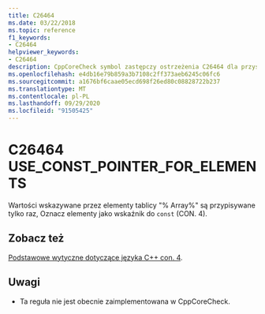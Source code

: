 ```yaml
---
title: C26464
ms.date: 03/22/2018
ms.topic: reference
f1_keywords:
- C26464
helpviewer_keywords:
- C26464
description: CppCoreCheck symbol zastępczy ostrzeżenia C26464 dla przyszłego wymuszenia con. 4
ms.openlocfilehash: e4db16e79b859a3b7108c2ff373aeb6245c06fc6
ms.sourcegitcommit: a1676bf6caae05ecd698f26ed80c08828722b237
ms.translationtype: MT
ms.contentlocale: pl-PL
ms.lasthandoff: 09/29/2020
ms.locfileid: "91505425"
---
```

# <a name="c26464-use_const_pointer_for_elements"></a>C26464 USE_CONST_POINTER_FOR_ELEMENTS

Wartości wskazywane przez elementy tablicy "% Array%" są przypisywane tylko raz, Oznacz elementy jako wskaźnik do `const` (CON. 4).

## <a name="see-also"></a>Zobacz też

[Podstawowe wytyczne dotyczące języka C++ con. 4](https://github.com/isocpp/CppCoreGuidelines/blob/master/CppCoreGuidelines.md#con4-use-const-to-define-objects-with-values-that-do-not-change-after-construction).

## <a name="remarks"></a>Uwagi

- Ta reguła nie jest obecnie zaimplementowana w CppCoreCheck.
